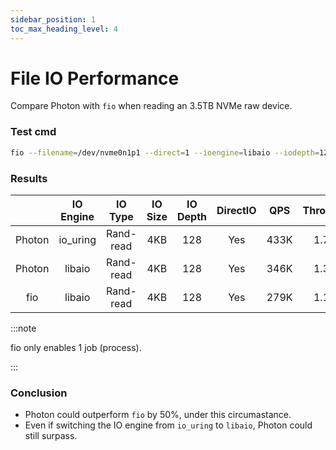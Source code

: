```yaml
---
sidebar_position: 1
toc_max_heading_level: 4
---
```


# File IO Performance

Compare Photon with `fio` when reading an 3.5TB NVMe raw device.

### Test cmd

```bash
fio --filename=/dev/nvme0n1p1 --direct=1 --ioengine=libaio --iodepth=128 --rw=randread --bs=4k --size=100% --group_reporting --name=randread --numjobs=1
```

### Results

|        | IO Engine |  IO Type  | IO Size | IO Depth | DirectIO |  QPS  | Throughput | CPU util |
| :----: | :-------: | :-------: | :-----: | :------: | :------: | :---: | :--------: | :------: |
| Photon | io_uring  | Rand-read |   4KB   |   128    |   Yes    | 433K  |   1.73GB   |   100%   |
| Photon |  libaio   | Rand-read |   4KB   |   128    |   Yes    | 346K  |   1.38GB   |   100%   |
|  fio   |  libaio   | Rand-read |   4KB   |   128    |   Yes    | 279K  |   1.11GB   |   100%   |

:::note

fio only enables 1 job (process).

:::

### Conclusion

- Photon could outperform `fio` by 50%, under this circumastance.
- Even if switching the IO engine from `io_uring` to `libaio`, Photon could still surpass.